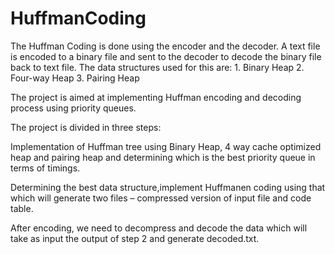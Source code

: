 # HuffmanCoding
The Huffman Coding is done using the encoder and the decoder. A text file is encoded to a binary file and sent to the decoder to decode the binary file back to text file. The data structures used for this are: 1. Binary Heap 2. Four-way Heap 3. Pairing Heap

The project is aimed at implementing Huffman encoding and decoding process using priority queues.

The project is divided in three steps:

Implementation of Huffman tree using Binary Heap, 4 way cache optimized heap and pairing heap and determining which is the best priority queue in terms of timings.

Determining the best data structure,implement Huffmanen coding using that which will generate two files – compressed version of input file and code table.

After encoding, we need to decompress and decode the data which will take as input the output of step 2 and generate decoded.txt.

